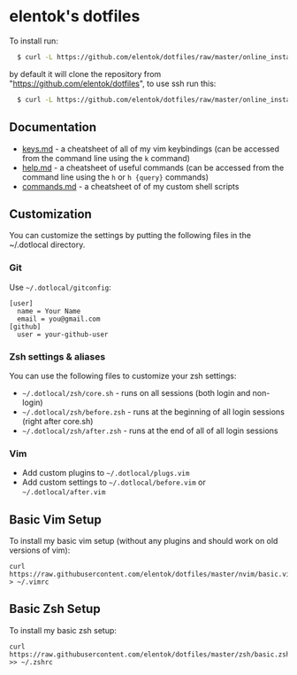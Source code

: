 # elentok's dotfiles

To install run:

```bash
  $ curl -L https://github.com/elentok/dotfiles/raw/master/online_install.sh | bash
```

by default it will clone the repository from "https://github.com/elentok/dotfiles",
to use ssh run this:

```bash
  $ curl -L https://github.com/elentok/dotfiles/raw/master/online_install.sh | bash -s use-ssh
```

## Documentation

- [keys.md](docs/keys.md) - a cheatsheet of all of my vim keybindings
  (can be accessed from the command line using the `k` command)
- [help.md](docs/help.md) - a cheatsheet of useful commands
  (can be accessed from the command line using the `h` or `h {query}` commands)
- [commands.md](docs/commands.md) - a cheatsheet of of my custom shell scripts

## Customization

You can customize the settings by putting the following files in the ~/.dotlocal directory.

### Git

Use `~/.dotlocal/gitconfig`:

```gitconfig
[user]
  name = Your Name
  email = you@gmail.com
[github]
  user = your-github-user
```

### Zsh settings & aliases

You can use the following files to customize your zsh settings:

- `~/.dotlocal/zsh/core.sh` - runs on all sessions (both login and non-login)
- `~/.dotlocal/zsh/before.zsh` - runs at the beginning of all login sessions
  (right after core.sh)
- `~/.dotlocal/zsh/after.zsh` - runs at the end of all of all login sessions

### Vim

- Add custom plugins to `~/.dotlocal/plugs.vim`
- Add custom settings to `~/.dotlocal/before.vim` or `~/.dotlocal/after.vim`

## Basic Vim Setup

To install my basic vim setup (without any plugins and should work on old
versions of vim):

```
curl https://raw.githubusercontent.com/elentok/dotfiles/master/nvim/basic.vim > ~/.vimrc
```

## Basic Zsh Setup

To install my basic zsh setup:

```
curl https://raw.githubusercontent.com/elentok/dotfiles/master/zsh/basic.zsh >> ~/.zshrc
```
